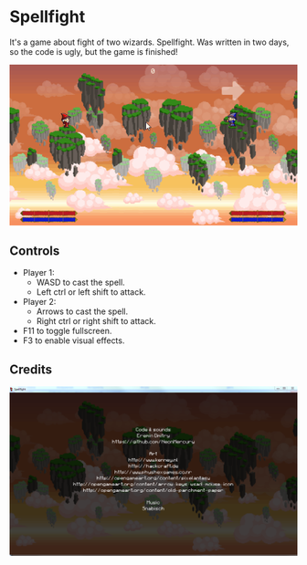 # Spellfight

It's a game about fight of two wizards. Spellfight.
Was written in two days, so the code is ugly, but the game is finished!

![](screenshots/animated.gif)

## Controls
* Player 1:
    * WASD to cast the spell.
    * Left ctrl or left shift to attack.
* Player 2:
    * Arrows to cast the spell.
    * Right ctrl or right shift to attack.
* F11 to toggle fullscreen.
* F3 to enable visual effects.

## Credits

![](screenshots/2.png)
